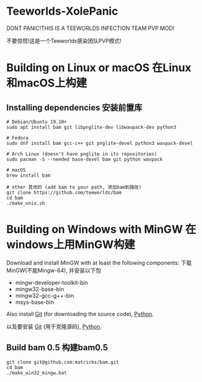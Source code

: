 Teeworlds-XolePanic
=========
DONT PANIC!THIS IS A TEEWORLDS INFECTION TEAM PVP MOD!

不要惊慌!这是一个Teeworlds感染团队PVP模式!

Building on Linux or macOS
在Linux和macOS上构建
==========================
Installing dependencies
安装前置库
-----------------------

    # Debian/Ubuntu 19.10+
    sudo apt install bam git libpnglite-dev libwavpack-dev python3
    
    # Fedora
    sudo dnf install bam gcc-c++ git pnglite-devel python3 wavpack-devel
    
    # Arch Linux (doesn't have pnglite in its repositories)
    sudo pacman -S --needed base-devel bam git python wavpack
    
    # macOS
    brew install bam
    
    # other 其他的 (add bam to your path, 添加bam到路径)
    git clone https://github.com/teeworlds/bam
    cd bam
    ./make_unix.sh

Building on Windows with MinGW
在windows上用MinGW构建
======================

Download and install MinGW with at least the following components:
下载MinGW(不能Mingw-64), 并安装以下包

- mingw-developer-toolkit-bin
- mingw32-base-bin
- mingw32-gcc-g++-bin
- msys-base-bin

Also install [Git](https://git-scm.com/downloads) (for downloading the source code), [Python](https://www.python.org/downloads/).

以及要安装 [Git](https://git-scm.com/downloads) (用于克隆源码), [Python](https://www.python.org/downloads/).

Build bam 0.5 构建bam0.5
-----------------------
    git clone git@github.com:matricks/bam.git
    cd bam
    ./make_win32_mingw.bat
